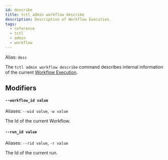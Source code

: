 ```yaml
---
id: describe
title: tctl admin workflow describe
description: Description of Workflow Execution.
tags:
  - reference
  - tctl
  - admin
  - workflow
---
```


Alias: `desc`

The `tctl admin workflow describe` command describes internal information of the current [Workflow Execution](/docs/concepts/what-is-a-workflow-execution).

## Modifiers

#### `--workflow_id value`

Aliases: `--wid value`, `-w value`

The Id of the current Workflow.

#### `--run_id value`

Aliases: `--rid value`, `-r value`

The Id of the current run.